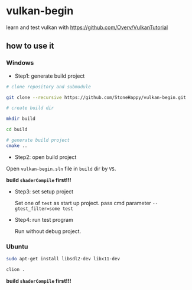 # vulkan-begin

learn and test vulkan with https://github.com/Overv/VulkanTutorial

## how to use it
### Windows
* Step1: generate build project
```bash
# clone repository and submodule

git clone --recursive https://github.com/StoneHappy/vulkan-begin.git

# create build dir

mkdir build

cd build

# generate build project
cmake ..
```
* Step2: open build project

Open ``vulkan-begin.sln`` file in ``build`` dir by ``VS``.

**build  ``shaderCompile`` first!!!**

* Step3: set setup project

    Set one of ``test`` as start up project. pass cmd parameter `--gtest_filter=some test`

* Step4: run test program

    Run without debug project.

### Ubuntu

```bash
sudo apt-get install libsdl2-dev libx11-dev

clion .
```
**build  ``shaderCompile`` first!!!**

